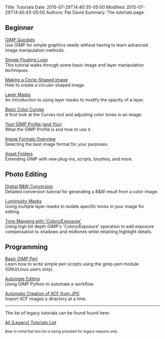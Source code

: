 Title: Tutorials 
Date: 2015-07-29T14:40:35-05:00
Modified: 2015-07-29T14:40:43-05:00
Authors: Pat David
Summary: The tutorials page.


## Beginner

[GIMP Quickies][]  
Use GIMP for simple graphics needs without having to learn advanced image manipulation methods.

[Simple Floating Logo][]  
This tutorial walks through some basic image and layer manipulation techniques.

[Making a Circle-Shaped Image][]  
How to create a circular-shaped image.

[Layer Masks][]  
An introduction to using layer masks to modify the opacity of a layer.

[Basic Color Curves][]  
A first look at the Curves tool and adjusting color tones in an image.

[Your GIMP Profile (and You)][]  
What the GIMP Profile is and how to use it.

[Image Formats Overview][]  
Selecting the best image format for your purposes.

[Asset Folders][]  
Extending GIMP with new plug-ins, scripts, brushes, and more.

[GIMP Quickies]: {filename}GIMP_Quickies/index.md
[Simple Floating Logo]: {filename}Floating_Logo/index.md
[Layer Masks]: {filename}Layer_Masks/index.md
[Basic Color Curves]: {filename}Basic_Color_Curves/index.md
[Your GIMP Profile (and You)]: {filename}GIMPProfile/index.md
[Making a Circle-Shaped Image]: {filename}CircleImage/index.md
[Image Formats Overview]: {filename}ImageFormats/index.md
[Asset Folders]: {filename}Asset_Folders/index.md


## Photo Editing

[Digital B&W Conversion][]  
Detailed conversion tutorial for generating a B&W result from a color image.

[Luminosity Masks][]  
Using multiple layer masks to isolate specific tones in your image for editing.

[Tone Mapping with 'Colors/Exposure'][]  
Using high bit depth GIMP's 'Colors/Exposure' operation to add exposure compensation to shadows 
and midtones while retaining highlight details.

[Digital B&W Conversion]: {filename}Digital_Black_and_White_Conversion/index.md
[Luminosity Masks]: {filename}Luminosity_Masks/index.md
[Tone Mapping with 'Colors/Exposure']: {filename}Tone_Mapping_Using_GIMP_Levels/index.md



## Programming

[Basic GIMP Perl][]  
Learn how to write simple perl scripts using the gimp-perl module (GNU/Linux users only).

[Automate Editing][]  
Using GIMP Python to automate a workflow.

[Automatic Creation of XCF from JPG][]  
Import XCF images a directory at a time.

---

The list of legacy tutorials can be found found here:

[All (Legacy) Tutorials List]({filename}list-all.md)

<small>
Bear in mind that this list is being provided for legacy reasons only.  
</small>

[Basic GIMP Perl]: {filename}Basic_Perl/index.md
[Automate Editing]: {filename}Automate_Editing_in_GIMP/index.md
[Automatic Creation of XCF from JPG]: {filename}AutomatedJpgToXcf/index.md


